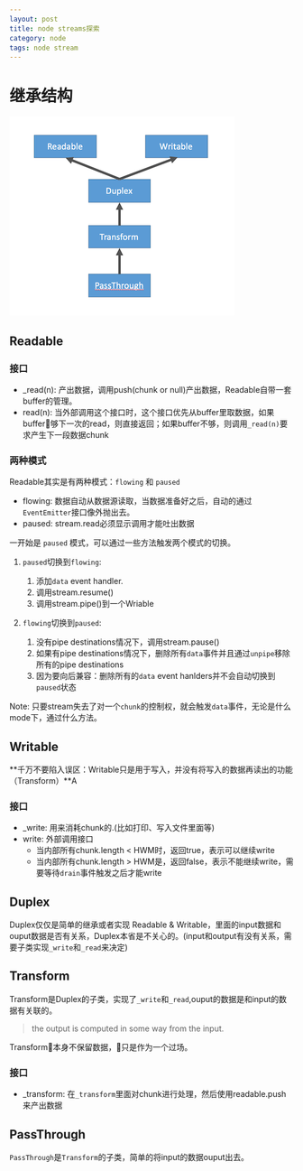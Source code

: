 ```yaml
---
layout: post
title: node streams探索
category: node
tags: node stream
---
```


# 继承结构

![](/collections/node-stream-inherit.png)

<!-- more -->

## Readable

### 接口

- _read(n): 产出数据，调用push(chunk or null)产出数据，Readable自带一套buffer的管理。
- read(n): 当外部调用这个接口时，这个接口优先从buffer里取数据，如果buffer够下一次的read，则直接返回；如果buffer不够，则调用`_read(n)`要求产生下一段数据chunk

### 两种模式

Readable其实是有两种模式：`flowing` 和 `paused`

- flowing: 数据自动从数据源读取，当数据准备好之后，自动的通过`EventEmitter`接口像外抛出去。
- paused: stream.read必须显示调用才能吐出数据

一开始是 `paused` 模式，可以通过一些方法触发两个模式的切换。

1. `paused`切换到`flowing`:

    1. 添加`data` event handler.
    2. 调用stream.resume()
    3. 调用stream.pipe()到一个Wriable

2.  `flowing`切换到`paused`:

    1. 没有pipe destinations情况下，调用stream.pause()
    2. 如果有pipe destinations情况下，删除所有`data`事件并且通过`unpipe`移除所有的pipe destinations
    3. 因为要向后兼容：删除所有的`data` event hanlders并不会自动切换到`paused`状态

Note: 只要stream失去了对一个`chunk`的控制权，就会触发`data`事件，无论是什么mode下，通过什么方法。


## Writable

**千万不要陷入误区：Writable只是用于写入，并没有将写入的数据再读出的功能（Transform）**A

### 接口

- _write: 用来消耗chunk的.(比如打印、写入文件里面等)
- write: 外部调用接口
    - 当内部所有chunk.length < HWM时，返回true，表示可以继续write
    - 当内部所有chunk.length > HWM是，返回false，表示不能继续write，需要等待`drain`事件触发之后才能write

## Duplex

Duplex仅仅是简单的继承或者实现 Readable & Writable，里面的input数据和ouput数据是否有关系，Duplex本省是不关心的。(input和output有没有关系，需要子类实现`_write`和`_read`来决定)

## Transform

Transform是Duplex的子类，实现了`_write`和`_read`,ouput的数据是和input的数据有关联的。
>the output is computed in some way from the input.

Transform本身不保留数据，只是作为一个过场。

### 接口

- _transform: 在`_transform`里面对chunk进行处理，然后使用readable.push来产出数据

## PassThrough

`PassThrough`是`Transform`的子类，简单的将input的数据ouput出去。
